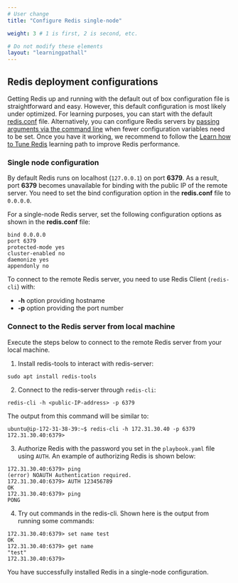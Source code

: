 ```yaml
---
# User change
title: "Configure Redis single-node"

weight: 3 # 1 is first, 2 is second, etc.

# Do not modify these elements
layout: "learningpathall"
---
```

##  Redis deployment configurations

Getting Redis up and running with the default out of box configuration file is straightforward and easy. However, this default configuration is most likely under optimized. For learning purposes, you can start with the default  [redis.conf](https://redis.io/docs/management/config-file/) file. Alternatively, you can configure Redis servers by [passing arguments via the command line](https://redis.io/docs/management/config/#passing-arguments-via-the-command-line) when fewer configuration variables need to be set. Once you have it working, we recommend to follow the [Learn how to Tune Redis](/learning-paths/servers-and-cloud-computing/redis_tune/) learning path to improve Redis performance.

### Single node configuration
By default Redis runs on localhost (`127.0.0.1`) on port **6379**. As a result, port **6379** becomes unavailable for binding with the public IP of the remote server. You need to set the bind configuration option in the **redis.conf** file to `0.0.0.0`.

For a single-node Redis server, set the following configuration options as shown in the **redis.conf** file:
```console
bind 0.0.0.0
port 6379
protected-mode yes
cluster-enabled no
daemonize yes
appendonly no
```

To connect to the remote Redis server, you need to use Redis Client (`redis-cli`) with:
- **-h** option providing hostname
- **-p** option providing the port number  

### Connect to the Redis server from local machine

Execute the steps below to connect to the remote Redis server from your local machine.

1. Install redis-tools to interact with redis-server:
```console
sudo apt install redis-tools
```
2. Connect to the redis-server through `redis-cli`:
```console
redis-cli -h <public-IP-address> -p 6379
```
The output from this command will be similar to:
```output
ubuntu@ip-172-31-38-39:~$ redis-cli -h 172.31.30.40 -p 6379
172.31.30.40:6379> 
```
3. Authorize Redis with the password you set in the `playbook.yaml` file using `AUTH`.
An example of authorizing Redis is shown below:
```output
172.31.30.40:6379> ping
(error) NOAUTH Authentication required.
172.31.30.40:6379> AUTH 123456789
OK
172.31.30.40:6379> ping
PONG
```
4. Try out commands in the redis-cli.
Shown here is the output from running some commands:

```output
172.31.30.40:6379> set name test
OK
172.31.30.40:6379> get name
"test"
172.31.30.40:6379>
```
You have successfully installed Redis in a single-node configuration.



